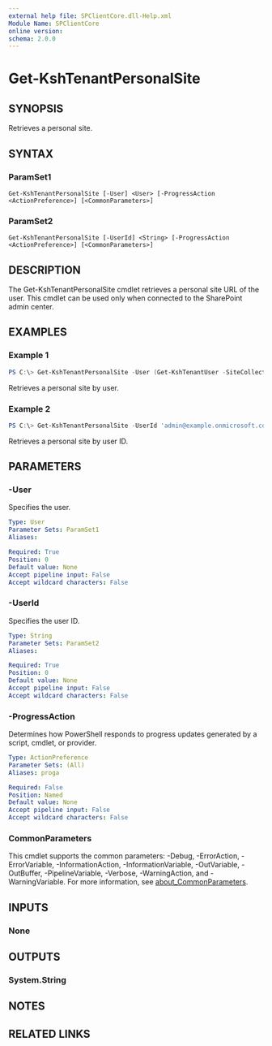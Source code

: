```yaml
---
external help file: SPClientCore.dll-Help.xml
Module Name: SPClientCore
online version:
schema: 2.0.0
---
```


# Get-KshTenantPersonalSite

## SYNOPSIS
Retrieves a personal site.

## SYNTAX

### ParamSet1
```
Get-KshTenantPersonalSite [-User] <User> [-ProgressAction <ActionPreference>] [<CommonParameters>]
```

### ParamSet2
```
Get-KshTenantPersonalSite [-UserId] <String> [-ProgressAction <ActionPreference>] [<CommonParameters>]
```

## DESCRIPTION
The Get-KshTenantPersonalSite cmdlet retrieves a personal site URL of the user. This cmdlet can be used only when connected to the SharePoint admin center.

## EXAMPLES

### Example 1
```powershell
PS C:\> Get-KshTenantPersonalSite -User (Get-KshTenantUser -SiteCollectionUrl 'https://example.sharepoint.com/sites/japan' -UserName 'i:0#.f|membership|admin@example.onmicrosoft.com')
```

Retrieves a personal site by user.

### Example 2
```powershell
PS C:\> Get-KshTenantPersonalSite -UserId 'admin@example.onmicrosoft.com'
```

Retrieves a personal site by user ID.

## PARAMETERS

### -User
Specifies the user.

```yaml
Type: User
Parameter Sets: ParamSet1
Aliases:

Required: True
Position: 0
Default value: None
Accept pipeline input: False
Accept wildcard characters: False
```

### -UserId
Specifies the user ID.

```yaml
Type: String
Parameter Sets: ParamSet2
Aliases:

Required: True
Position: 0
Default value: None
Accept pipeline input: False
Accept wildcard characters: False
```

### -ProgressAction
Determines how PowerShell responds to progress updates generated by a script, cmdlet, or provider.

```yaml
Type: ActionPreference
Parameter Sets: (All)
Aliases: proga

Required: False
Position: Named
Default value: None
Accept pipeline input: False
Accept wildcard characters: False
```

### CommonParameters
This cmdlet supports the common parameters: -Debug, -ErrorAction, -ErrorVariable, -InformationAction, -InformationVariable, -OutVariable, -OutBuffer, -PipelineVariable, -Verbose, -WarningAction, and -WarningVariable. For more information, see [about_CommonParameters](http://go.microsoft.com/fwlink/?LinkID=113216).

## INPUTS

### None

## OUTPUTS

### System.String

## NOTES

## RELATED LINKS
